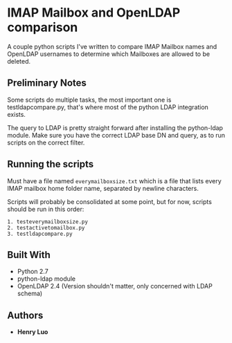 # IMAP Mailbox and OpenLDAP comparison

A couple python scripts I've written to compare IMAP Mailbox names and OpenLDAP usernames to determine which Mailboxes are allowed to be deleted. 

## Preliminary Notes

Some scripts do multiple tasks, the most important one is testldapcompare.py, that's where most of the python LDAP integration exists.

The query to LDAP is pretty straight forward after installing the python-ldap module. Make sure you have the correct LDAP base DN and query, as to run scripts on the correct filter.

## Running the scripts

Must have a file named `everymailboxsize.txt` which is a file that lists every IMAP mailbox home folder name, separated by newline characters. 

Scripts will probably be consolidated at some point, but for now, scripts should be run in this order:
```
1. testeverymailboxsize.py
2. testactivetomailbox.py
3. testldapcompare.py
```

## Built With

* Python 2.7
* python-ldap module 
* OpenLDAP 2.4 (Version shouldn't matter, only concerned with LDAP schema)

## Authors

* **Henry Luo** 
